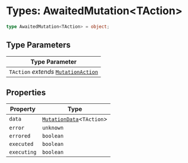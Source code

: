 # Types: AwaitedMutation\<TAction\>

```ts
type AwaitedMutation<TAction> = object;
```

## Type Parameters

| Type Parameter |
| ------ |
| `TAction` *extends* [`MutationAction`](MutationAction.md) |

## Properties

| Property | Type |
| ------ | ------ |
| <a id="data"></a> `data` | [`MutationData`](MutationData.md)\<`TAction`\> |
| <a id="error"></a> `error` | `unknown` |
| <a id="errored"></a> `errored` | `boolean` |
| <a id="executed"></a> `executed` | `boolean` |
| <a id="executing"></a> `executing` | `boolean` |
